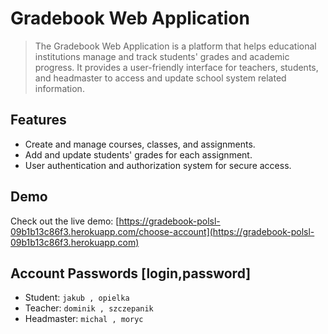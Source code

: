 
# Gradebook Web Application

> The Gradebook Web Application is a platform that helps educational institutions manage and track students' grades and academic progress. It provides a user-friendly interface for teachers, students, and headmaster to access and update school system related information.



## Features

- Create and manage courses, classes, and assignments.
- Add and update students' grades for each assignment.
- User authentication and authorization system for secure access.


## Demo

Check out the live demo: [https://gradebook-polsl-09b1b13c86f3.herokuapp.com/choose-account](https://gradebook-polsl-09b1b13c86f3.herokuapp.com)

## Account Passwords [login,password]

-   Student: `jakub , opielka`
-   Teacher: `dominik , szczepanik`
-   Headmaster: `michal , moryc`
